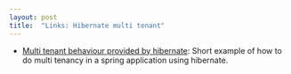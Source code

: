 ```yaml
---
layout: post
title:  "Links: Hibernate multi tenant"
---
```


* [Multi tenant behaviour provided by hibernate](https://spring.io/blog/2022/07/31/how-to-integrate-hibernates-multitenant-feature-with-spring-data-jpa-in-a-spring-boot-application): Short example of how to do multi tenancy in a spring application using hibernate.
